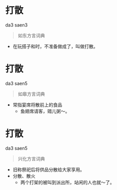 # 打散
da3 saen3
> 如东方言词典
- 在玩搭子和时，不准备做成了，叫做打散。

# 打散
da3 saen5
> 如皋方言词典
- 常指宴席将散前上的食品
  - 鱼翅席请客，䜺儿粥～。

# 打散
da3 saen5
> 兴化方言词典
- 旧称祭祀后将供品分散给大家享用。
- 分散、散火
  - 两个打架的被叫到派出所，站闲的人也就～了。
